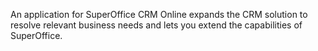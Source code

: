 An application for SuperOffice CRM Online expands the CRM solution to resolve relevant business needs and lets you extend the capabilities of SuperOffice.